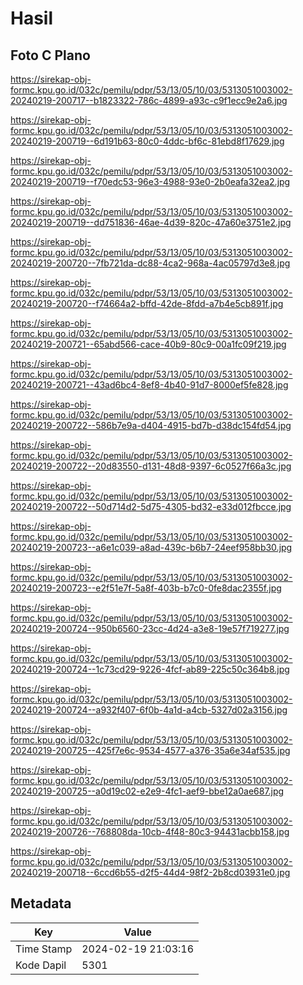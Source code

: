 # Hasil

## Foto C Plano

https://sirekap-obj-formc.kpu.go.id/032c/pemilu/pdpr/53/13/05/10/03/5313051003002-20240219-200717--b1823322-786c-4899-a93c-c9f1ecc9e2a6.jpg

https://sirekap-obj-formc.kpu.go.id/032c/pemilu/pdpr/53/13/05/10/03/5313051003002-20240219-200719--6d191b63-80c0-4ddc-bf6c-81ebd8f17629.jpg

https://sirekap-obj-formc.kpu.go.id/032c/pemilu/pdpr/53/13/05/10/03/5313051003002-20240219-200719--f70edc53-96e3-4988-93e0-2b0eafa32ea2.jpg

https://sirekap-obj-formc.kpu.go.id/032c/pemilu/pdpr/53/13/05/10/03/5313051003002-20240219-200719--dd751836-46ae-4d39-820c-47a60e3751e2.jpg

https://sirekap-obj-formc.kpu.go.id/032c/pemilu/pdpr/53/13/05/10/03/5313051003002-20240219-200720--7fb721da-dc88-4ca2-968a-4ac05797d3e8.jpg

https://sirekap-obj-formc.kpu.go.id/032c/pemilu/pdpr/53/13/05/10/03/5313051003002-20240219-200720--f74664a2-bffd-42de-8fdd-a7b4e5cb891f.jpg

https://sirekap-obj-formc.kpu.go.id/032c/pemilu/pdpr/53/13/05/10/03/5313051003002-20240219-200721--65abd566-cace-40b9-80c9-00a1fc09f219.jpg

https://sirekap-obj-formc.kpu.go.id/032c/pemilu/pdpr/53/13/05/10/03/5313051003002-20240219-200721--43ad6bc4-8ef8-4b40-91d7-8000ef5fe828.jpg

https://sirekap-obj-formc.kpu.go.id/032c/pemilu/pdpr/53/13/05/10/03/5313051003002-20240219-200722--586b7e9a-d404-4915-bd7b-d38dc154fd54.jpg

https://sirekap-obj-formc.kpu.go.id/032c/pemilu/pdpr/53/13/05/10/03/5313051003002-20240219-200722--20d83550-d131-48d8-9397-6c0527f66a3c.jpg

https://sirekap-obj-formc.kpu.go.id/032c/pemilu/pdpr/53/13/05/10/03/5313051003002-20240219-200722--50d714d2-5d75-4305-bd32-e33d012fbcce.jpg

https://sirekap-obj-formc.kpu.go.id/032c/pemilu/pdpr/53/13/05/10/03/5313051003002-20240219-200723--a6e1c039-a8ad-439c-b6b7-24eef958bb30.jpg

https://sirekap-obj-formc.kpu.go.id/032c/pemilu/pdpr/53/13/05/10/03/5313051003002-20240219-200723--e2f51e7f-5a8f-403b-b7c0-0fe8dac2355f.jpg

https://sirekap-obj-formc.kpu.go.id/032c/pemilu/pdpr/53/13/05/10/03/5313051003002-20240219-200724--950b6560-23cc-4d24-a3e8-19e57f719277.jpg

https://sirekap-obj-formc.kpu.go.id/032c/pemilu/pdpr/53/13/05/10/03/5313051003002-20240219-200724--1c73cd29-9226-4fcf-ab89-225c50c364b8.jpg

https://sirekap-obj-formc.kpu.go.id/032c/pemilu/pdpr/53/13/05/10/03/5313051003002-20240219-200724--a932f407-6f0b-4a1d-a4cb-5327d02a3156.jpg

https://sirekap-obj-formc.kpu.go.id/032c/pemilu/pdpr/53/13/05/10/03/5313051003002-20240219-200725--425f7e6c-9534-4577-a376-35a6e34af535.jpg

https://sirekap-obj-formc.kpu.go.id/032c/pemilu/pdpr/53/13/05/10/03/5313051003002-20240219-200725--a0d19c02-e2e9-4fc1-aef9-bbe12a0ae687.jpg

https://sirekap-obj-formc.kpu.go.id/032c/pemilu/pdpr/53/13/05/10/03/5313051003002-20240219-200726--768808da-10cb-4f48-80c3-94431acbb158.jpg

https://sirekap-obj-formc.kpu.go.id/032c/pemilu/pdpr/53/13/05/10/03/5313051003002-20240219-200718--6ccd6b55-d2f5-44d4-98f2-2b8cd03931e0.jpg


## Metadata

| Key        | Value               |
| ---------- | ------------------- |
| Time Stamp | 2024-02-19 21:03:16 |
| Kode Dapil | 5301                |



